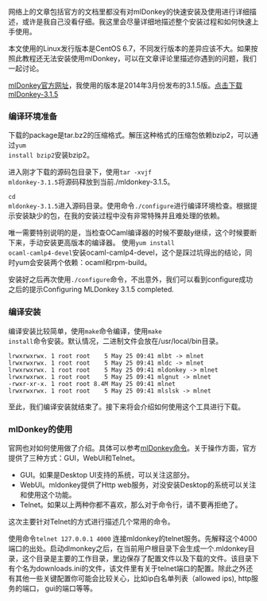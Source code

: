 网络上的文章包括官方的文档里都没有对mlDonkey的快速安装及使用进行详细描述，或许是我自己没看仔细。我这里会尽量详细地描述整个安装过程和如何快速上手使用。

本文使用的Linux发行版本是CentOS 6.7，不同发行版本的差异应该不大。如果按照此教程还无法安装使用mlDonkey，可以在文章评论里描述你遇到的问题，我们一起讨论。

[mlDonkey官方网址](http://mldonkey.sourceforge.net/Main_Page)，我使用的版本是2014年3月份发布的3.1.5版。[点击下载mlDonkey-3.1.5]( https://sourceforge.net/projects/mldonkey/files/mldonkey/3.1.5/mldonkey-3.1.5.tar.bz2/download)

### 编译环境准备
下载的package是tar.bz2的压缩格式。解压这种格式的压缩包依赖bzip2，可以通过<code>yum install bzip2</code>安装bzip2。

进入刚才下载的源码包目录下，使用<code>tar -xvjf mldonkey-3.1.5</code>将源码释放到当前</code>./mldonkey-3.1.5</code>。

<code>cd mldonkey-3.1.5</code>进入源码目录。使用命令<code>./configure</code>进行编译环境检查。根据提示安装缺少的包，在我的安装过程中没有非常特殊并且难处理的依赖。

唯一需要特别说明的是，当检查OCaml编译器的时候不要敲y继续，这个时候要断下来，手动安装更高版本的编译器。
使用<code>yum install ocaml-camlp4-devel</code>安装ocaml-camlp4-devel，这个是踩过坑得出的结论，同时yum会安装两个依赖：ocaml和rpm-build。

安装好之后再次使用<code>./configure</code>命令，不出意外，我们可以看到configure成功之后的提示Configuring MLDonkey 3.1.5 completed.

### 编译安装
编译安装比较简单，使用<code>make</code>命令编译，使用<code>make install</code>命令安装。默认情况，二进制文件会放在/usr/local/bin目录。
````
lrwxrwxrwx. 1 root root    5 May 25 09:41 mlbt -> mlnet
lrwxrwxrwx. 1 root root    5 May 25 09:41 mldc -> mlnet
lrwxrwxrwx. 1 root root    5 May 25 09:41 mldonkey -> mlnet
lrwxrwxrwx. 1 root root    5 May 25 09:41 mlgnut -> mlnet
-rwxr-xr-x. 1 root root 8.4M May 25 09:41 mlnet
lrwxrwxrwx. 1 root root    5 May 25 09:41 mlslsk -> mlnet
````
至此，我们编译安装就结束了。接下来将会介绍如何使用这个工具进行下载。

### mlDonkey的使用
官网也对如何使用做了介绍。具体可以参考[mlDonkey命令](http://mldonkey.sourceforge.net/MLdonkeyCommandsExplained)。关于操作方面，官方提供了三种方式：GUI，WebUI和Telnet。

* GUI。如果是Desktop UI支持的系统，可以关注这部分。
* WebUI。mldonkey提供了Http web服务，对没安装Desktop的系统可以关注和使用这个功能。
* Telnet。如果以上两种你都不喜欢，那么对于命令行，请不要再拒绝了。

这次主要针对Telnet的方式进行描述几个常用的命令。

使用命令<code>telnet 127.0.0.1 4000</code> 连接mldonkey的telnet服务。先解释这个4000端口的出处。启动dlmonkey之后，在当前用户根目录下会生成一个.mldonkey目录，这个目录是主要的工作目录，里边保存了配置文件以及下载的文件。该目录下有个名为downloads.ini的文件，该文件里有关于telnet端口的配置。除此之外还有其他一些关键配置你可能会比较关心，比如ip白名单列表（allowed ips), http服务的端口， gui的端口等等。
